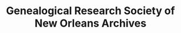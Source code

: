 ---
layout: repo
title: "Genealogical Research Society of New Orleans Archives"
id: 25477
permalink: repos/25477/
---